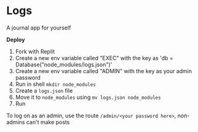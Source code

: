 # Logs
A journal app for yourself

**Deploy**
1. Fork with Replit
2. Create a new env variable called "EXEC" with the key as 'db = Database("node_modules/logs.json")'
3. Create a new env variable called "ADMIN" with the key as your admin password
4. Run in shell `mkdir node_modules`
5. Create a `logs.json` file
6. Move it to `node_modules` using `mv logs.json node_modules`
7. Run

To log on as an admin, use the route `/admin/<your password here>`, non-admins can't make posts
